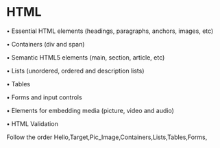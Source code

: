 # HTML
• Essential HTML elements (headings, paragraphs, anchors, images, etc)

• Containers (div and span)

• Semantic HTML5 elements (main, section, article, etc) 

• Lists (unordered, ordered and description lists) 

• Tables 

• Forms and input controls 

• Elements for embedding media (picture, video and audio) 

• HTML Validation

Follow the order Hello,Target,Pic_Image,Containers,Lists,Tables,Forms,
